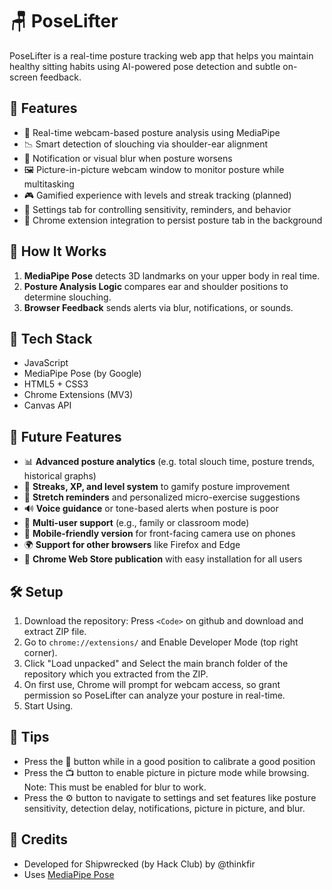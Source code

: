 # 🪑 PoseLifter

PoseLifter is a real-time posture tracking web app that helps you maintain healthy sitting habits using AI-powered pose detection and subtle on-screen feedback.

## 🚀 Features

- 🎥 Real-time webcam-based posture analysis using MediaPipe
- 📉 Smart detection of slouching via shoulder-ear alignment
- 🔔 Notification or visual blur when posture worsens
- 🖼️ Picture-in-picture webcam window to monitor posture while multitasking
- 🎮 Gamified experience with levels and streak tracking (planned)
- 🔧 Settings tab for controlling sensitivity, reminders, and behavior
- 🔗 Chrome extension integration to persist posture tab in the background

## 🧠 How It Works

1. **MediaPipe Pose** detects 3D landmarks on your upper body in real time.
2. **Posture Analysis Logic** compares ear and shoulder positions to determine slouching.
3. **Browser Feedback** sends alerts via blur, notifications, or sounds.

## 🔌 Tech Stack

- JavaScript
- MediaPipe Pose (by Google)
- HTML5 + CSS3
- Chrome Extensions (MV3)
- Canvas API

## 🧠 Future Features

- 📊 **Advanced posture analytics** (e.g. total slouch time, posture trends, historical graphs)
- 🎯 **Streaks, XP, and level system** to gamify posture improvement
- 🧘 **Stretch reminders** and personalized micro-exercise suggestions
- 🔊 **Voice guidance** or tone-based alerts when posture is poor
- 👥 **Multi-user support** (e.g., family or classroom mode)
- 📱 **Mobile-friendly version** for front-facing camera use on phones
- 🌍 **Support for other browsers** like Firefox and Edge
- 🧩 **Chrome Web Store publication** with easy installation for all users


## 🛠️ Setup
1. Download the repository: Press `<Code>` on github and download and extract ZIP file.
2. Go to `chrome://extensions/` and Enable Developer Mode (top right corner).
3. Click "Load unpacked" and Select the main branch folder of the repository which you extracted from the ZIP.
4. On first use, Chrome will prompt for webcam access, so grant permission so PoseLifter can analyze your posture in real-time.
5. Start Using.
## 🔧 Tips
- Press the 🎯 button while in a good position to calibrate a good position
- Press the 📺 button to enable picture in picture mode while browsing. Note: This must be enabled for blur to work.
- Press the ⚙️ button to navigate to settings and set features like posture sensitivity, detection delay, notifications, picture in picture, and blur.
## 🤝 Credits

- Developed for Shipwrecked (by Hack Club) by @thinkfir
- Uses [MediaPipe Pose](https://google.github.io/mediapipe/)



